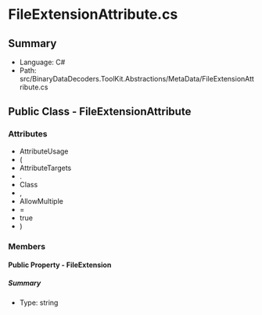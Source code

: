 ﻿# FileExtensionAttribute.cs

## Summary

* Language: C#
* Path: src/BinaryDataDecoders.ToolKit.Abstractions/MetaData/FileExtensionAttribute.cs

## Public Class - FileExtensionAttribute

### Attributes

 - AttributeUsage
 - (
 - AttributeTargets
 - .
 - Class
 - ,
 - AllowMultiple
 - =
 - true
 - )

### Members

#### Public Property - FileExtension

##### Summary

 * Type: string 

